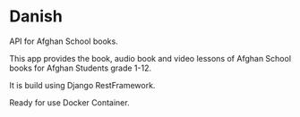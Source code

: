# Danish

API for Afghan School books. 

This app provides the book, audio book and video lessons of Afghan School books for Afghan Students grade 1-12. 

It is build using Django RestFramework. 

Ready for use Docker Container.
